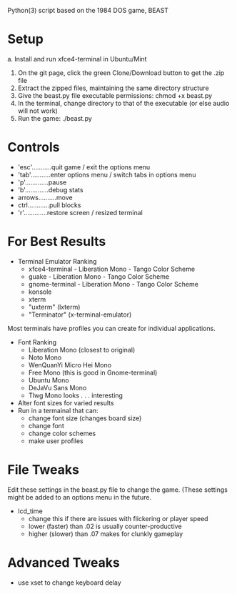 Python(3) script based on the 1984 DOS game, BEAST

Setup
=====

a. Install and run xfce4-terminal in Ubuntu/Mint
1. On the git page, click the green Clone/Download button to get the .zip file
2. Extract the zipped files, maintaining the same directory structure
3. Give the beast.py file executable permissions: chmod +x beast.py
4. In the terminal, change directory to that of the executable (or else audio will not work)
5. Run the game: ./beast.py

Controls
========

* 'esc'...........quit game / exit the options menu
* 'tab'...........enter options menu / switch tabs in options menu
* 'p'.............pause
* 'b'.............debug stats
* arrows..........move
* ctrl............pull blocks
* 'r'.............restore screen / resized terminal


For Best Results
================

* Terminal Emulator Ranking
	* xfce4-terminal - Liberation Mono - Tango Color Scheme
	* guake - Liberation Mono - Tango Color Scheme
	* gnome-terminal - Liberation Mono - Tango Color Scheme
	* konsole
	* xterm
	* "uxterm" (lxterm)
	* "Terminator" (x-terminal-emulator)

 Most terminals have profiles you can create for individual applications.

* Font Ranking
 	* Liberation Mono (closest to original)
	* Noto Mono
	* WenQuanYi Micro Hei Mono
	* Free Mono (this is good in Gnome-terminal)
	* Ubuntu Mono
 	* DeJaVu Sans Mono
 	* Tlwg Mono looks . . . interesting
* Alter font sizes for varied results
* Run in a termainal that can:
	* change font size (changes board size)
	* change font
	* change color schemes
	* make user profiles


File Tweaks
===========

Edit these settings in the beast.py file to change the game. 
(These settings might be added to an options menu in the future.

* lcd_time
	* change this if there are issues with flickering or player speed
	* lower (faster) than .02 is usually counter-productive
	* higher (slower) than .07 makes for clunkly gameplay


Advanced Tweaks
===============
* use xset to change keyboard delay




